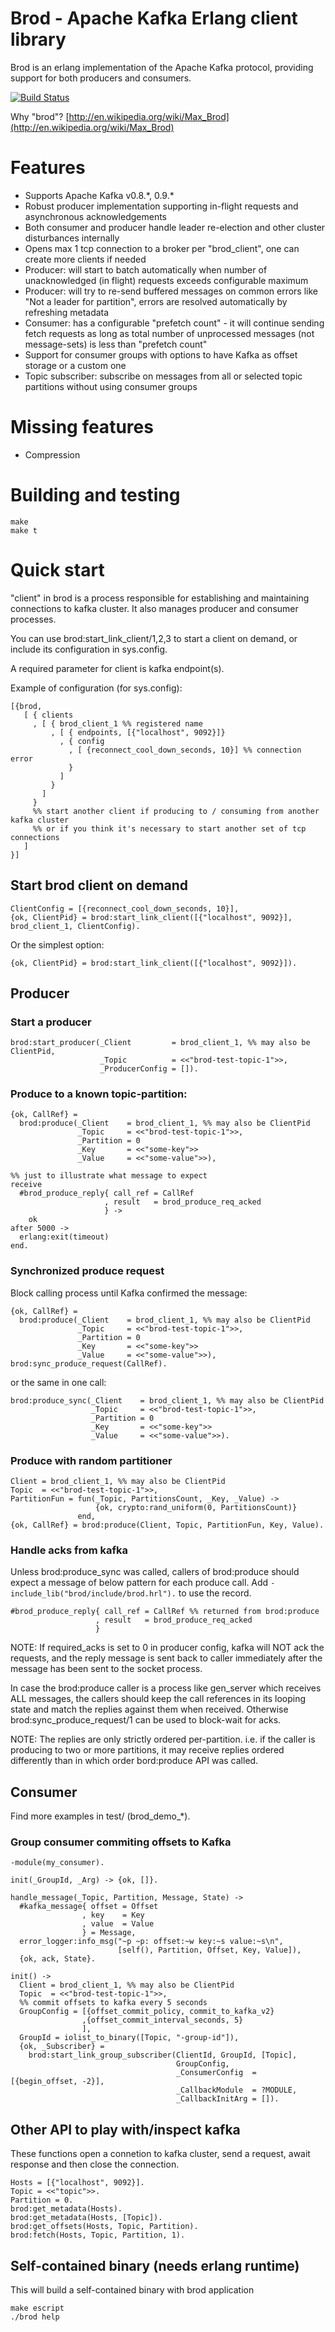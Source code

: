 # Brod - Apache Kafka Erlang client library

Brod is an erlang implementation of the Apache Kafka protocol, providing support for both producers and consumers.

[![Build Status](https://travis-ci.org/klarna/brod.svg?branch=2.0-dev)](https://travis-ci.org/klarna/brod)

Why "brod"? [http://en.wikipedia.org/wiki/Max_Brod](http://en.wikipedia.org/wiki/Max_Brod)

# Features

* Supports Apache Kafka v0.8.\*, 0.9.\*
* Robust producer implementation supporting in-flight requests and asynchronous acknowledgements
* Both consumer and producer handle leader re-election and other cluster disturbances internally
* Opens max 1 tcp connection to a broker per "brod_client", one can create more clients if needed
* Producer: will start to batch automatically when number of unacknowledged (in flight) requests exceeds configurable maximum
* Producer: will try to re-send buffered messages on common errors like "Not a leader for partition", errors are resolved automatically by refreshing metadata
* Consumer: has a configurable "prefetch count" - it will continue sending fetch requests as long as total number of unprocessed messages (not message-sets) is less than "prefetch count"
* Support for consumer groups with options to have Kafka as offset storage or a custom one
* Topic subscriber: subscribe on messages from all or selected topic partitions without using consumer groups

# Missing features

* Compression

# Building and testing

    make
    make t

# Quick start

"client" in brod is a process responsible for establishing and maintaining
connections to kafka cluster. It also manages producer and consumer processes.

You can use brod:start_link_client/1,2,3 to start a client on demand,
or include its configuration in sys.config.

A required parameter for client is kafka endpoint(s).

Example of configuration (for sys.config):

```
[{brod,
   [ { clients
     , [ { brod_client_1 %% registered name
         , [ { endpoints, [{"localhost", 9092}]}
           , { config
             , [ {reconnect_cool_down_seconds, 10}] %% connection error
             }
           ]
         }
       ]
     }
     %% start another client if producing to / consuming from another kafka cluster
     %% or if you think it's necessary to start another set of tcp connections
   ]
}]
```

## Start brod client on demand

    ClientConfig = [{reconnect_cool_down_seconds, 10}],
    {ok, ClientPid} = brod:start_link_client([{"localhost", 9092}], brod_client_1, ClientConfig).

Or the simplest option:

    {ok, ClientPid} = brod:start_link_client([{"localhost", 9092}]).

## Producer

### Start a producer

    brod:start_producer(_Client         = brod_client_1, %% may also be ClientPid,
                        _Topic          = <<"brod-test-topic-1">>,
                        _ProducerConfig = []).

### Produce to a known topic-partition:

    {ok, CallRef} =
      brod:produce(_Client    = brod_client_1, %% may also be ClientPid
                   _Topic     = <<"brod-test-topic-1">>,
                   _Partition = 0
                   _Key       = <<"some-key">>
                   _Value     = <<"some-value">>),

    %% just to illustrate what message to expect
    receive
      #brod_produce_reply{ call_ref = CallRef
                         , result   = brod_produce_req_acked
                         } ->
        ok
    after 5000 ->
      erlang:exit(timeout)
    end.

### Synchronized produce request

Block calling process until Kafka confirmed the message:

    {ok, CallRef} =
      brod:produce(_Client    = brod_client_1, %% may also be ClientPid
                   _Topic     = <<"brod-test-topic-1">>,
                   _Partition = 0
                   _Key       = <<"some-key">>
                   _Value     = <<"some-value">>),
    brod:sync_produce_request(CallRef).

or the same in one call:

    brod:produce_sync(_Client    = brod_client_1, %% may also be ClientPid
                      _Topic     = <<"brod-test-topic-1">>,
                      _Partition = 0
                      _Key       = <<"some-key">>
                      _Value     = <<"some-value">>).

### Produce with random partitioner

    Client = brod_client_1, %% may also be ClientPid
    Topic  = <<"brod-test-topic-1">>,
    PartitionFun = fun(_Topic, PartitionsCount, _Key, _Value) ->
                       {ok, crypto:rand_uniform(0, PartitionsCount)}
                   end,
    {ok, CallRef} = brod:produce(Client, Topic, PartitionFun, Key, Value).

### Handle acks from kafka

Unless brod:produce_sync was called, callers of brod:produce should 
expect a message of below pattern for each produce call. 
Add `-include_lib("brod/include/brod.hrl").` to use the record.

    #brod_produce_reply{ call_ref = CallRef %% returned from brod:produce
                       , result   = brod_produce_req_acked
                       }

NOTE: If required_acks is set to 0 in producer config, 
kafka will NOT ack the requests, and the reply message is sent back 
to caller immediately after the message has been sent to the socket process.

In case the brod:produce caller is a process like gen_server which 
receives ALL messages, the callers should keep the call references in its 
looping state and match the replies against them when received. 
Otherwise brod:sync_produce_request/1 can be used to block-wait for acks.

NOTE: The replies are only strictly ordered per-partition. 
i.e. if the caller is producing to two or more partitions, 
it may receive replies ordered differently than in which order 
bord:produce API was called.

## Consumer
Find more examples in test/ (brod\_demo\_*).

### Group consumer commiting offsets to Kafka

    -module(my_consumer).

    init(_GroupId, _Arg) -> {ok, []}.

    handle_message(_Topic, Partition, Message, State) ->
      #kafka_message{ offset = Offset
                    , key    = Key
                    , value  = Value
                    } = Message,
      error_logger:info_msg("~p ~p: offset:~w key:~s value:~s\n",
                            [self(), Partition, Offset, Key, Value]),
      {ok, ack, State}.

    init() ->
      Client = brod_client_1, %% may also be ClientPid
      Topic  = <<"brod-test-topic-1">>,
      %% commit offsets to kafka every 5 seconds
      GroupConfig = [{offset_commit_policy, commit_to_kafka_v2}
                    ,{offset_commit_interval_seconds, 5}
                    ],
      GroupId = iolist_to_binary([Topic, "-group-id"]),
      {ok, _Subscriber} =
        brod:start_link_group_subscriber(ClientId, GroupId, [Topic],
                                         GroupConfig,
                                         _ConsumerConfig  = [{begin_offset, -2}],
                                         _CallbackModule  = ?MODULE,
                                         _CallbackInitArg = []).

## Other API to play with/inspect kafka
These functions open a connetion to kafka cluster, send a request,
await response and then close the connection.

    Hosts = [{"localhost", 9092}].
    Topic = <<"topic">>.
    Partition = 0.
    brod:get_metadata(Hosts).
    brod:get_metadata(Hosts, [Topic]).
    brod:get_offsets(Hosts, Topic, Partition).
    brod:fetch(Hosts, Topic, Partition, 1).

## Self-contained binary (needs erlang runtime)
This will build a self-contained binary with brod application

    make escript
    ./brod help
